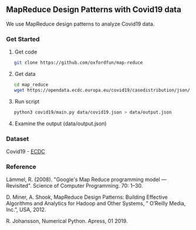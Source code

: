 ## MapReduce Design Patterns with Covid19 data
We use MapReduce design patterns to analyze Covid19 data. 

### Get Started
1. Get code
```bash
   git clone https://github.com/oxfordfun/map-reduce
```
2. Get data
```bash
   cd map_reduce
   wget https://opendata.ecdc.europa.eu/covid19/casedistribution/json/ -O data/covid19.json
```
3. Run script
```bash
   python3 covid19/main.py data/covid19.json > data/output.json
```
4. Examine the output (data/output.json)

### Dataset
Covid19 - [ECDC](https://www.ecdc.europa.eu/en/publications-data/download-todays-data-geographic-distribution-covid-19-cases-worldwide)

### Reference
Lämmel, R. (2008). "Google's Map Reduce programming model — Revisited". Science of Computer Programming. 70: 1–30. 

D. Miner, A. Shook, MapReduce Design Patterns: Building Effective Algorithms and Analytics for Hadoop and Other Systems, ” O’Reilly Media, Inc.”, USA, 2012.

R. Johansson, Numerical Python. Apress, 01 2019.
